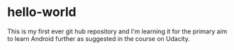 # hello-world
This is my first ever git hub repository and I'm learning it for the primary aim to learn Android further as suggested in the course on Udacity.
